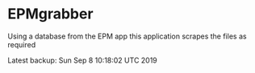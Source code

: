 # EPMgrabber
Using a database from the EPM app this application scrapes the files as required


Latest backup: Sun Sep 8 10:18:02 UTC 2019
